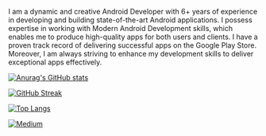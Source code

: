 I am a dynamic and creative Android Developer with 6+ years of experience in developing and building state-of-the-art Android applications. I possess expertise in working with Modern Android Development skills, which enables me to produce high-quality apps for both users and clients. I have a proven track record of delivering successful apps on the Google Play Store. Moreover, I am always striving to enhance my development skills to deliver exceptional apps effectively.

[![Anurag's GitHub stats](https://github-readme-stats.vercel.app/api?username=huuphuoc1396)](https://github.com/anuraghazra/github-readme-stats)

[![GitHub Streak](https://streak-stats.demolab.com/?user=huuphuoc1396)](https://git.io/streak-stats)

[![Top Langs](https://github-readme-stats.vercel.app/api/top-langs/?username=huuphuoc1396)](https://github.com/anuraghazra/github-readme-stats)

[![Medium](https://github-readme-medium.vercel.app/?username=huuphuoc1396)](https://medium.com/@huuphuoc1396)

